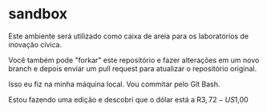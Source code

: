 # sandbox
Este ambiente será utilizado como caixa de areia para os laboratórios de inovação cívica.

Você também pode "forkar" este repositório e fazer alterações em um novo branch e depois enviar um pull request para atualizar o repositório original.

Isso eu fiz na minha máquina local. Vou commitar pelo Git Bash.

Estou fazendo uma edição e descobri que o dólar está a R$3,72 - US$1,00
